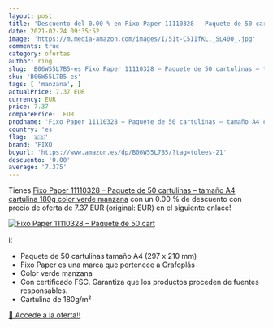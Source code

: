 ```yaml
---
layout: post
title: 'Descuento del 0.00 % en Fixo Paper 11110328 – Paquete de 50 cart'
date: 2021-02-24 09:35:52
image: 'https://m.media-amazon.com/images/I/51t-C5IIfKL._SL400_.jpg'
comments: true
category: ofertas
author: ring
slug: 'B06W55L7B5-es Fixo Paper 11110328 – Paquete de 50 cartulinas – tamaño A4...'
sku: 'B06W55L7B5-es'
tags: [ 'manzana', ]
actualPrice: 7.37 EUR
currency: EUR
price: 7.37
comparePrice:  EUR
prodname: 'Fixo Paper 11110328 – Paquete de 50 cartulinas – tamaño A4 cartulina 180g color verde manzana'
country: 'es'
flag: '🇪🇸'
brand: 'FIXO'
buyurl: 'https://www.amazon.es/dp/B06W55L7B5/?tag=tolees-21'
descuento: '0.00'
average: '7.375'
---
```


Tienes [Fixo Paper 11110328 – Paquete de 50 cartulinas – tamaño A4 cartulina 180g color verde manzana](https://www.amazon.es/dp/B06W55L7B5/?tag=tolees-21) con un 0.00 % de descuento con precio de oferta de 7.37 EUR (original:  EUR) en el siguiente enlace!

[![Fixo Paper 11110328 – Paquete de 50 cart](https://m.media-amazon.com/images/I/51t-C5IIfKL._SL400_.jpg)](https://www.amazon.es/dp/B06W55L7B5/?tag=tolees-21)

ℹ️:

- Paquete de 50 cartulinas tamaño A4 (297 x 210 mm)
- Fixo Paper es una marca que pertenece a Grafoplás
- Color verde manzana
- Con certificado FSC. Garantiza que los productos proceden de fuentes responsables.
- Cartulina de 180g/m²

[🛒 Accede a la oferta!!](https://www.amazon.es/dp/B06W55L7B5/?tag=tolees-21)
